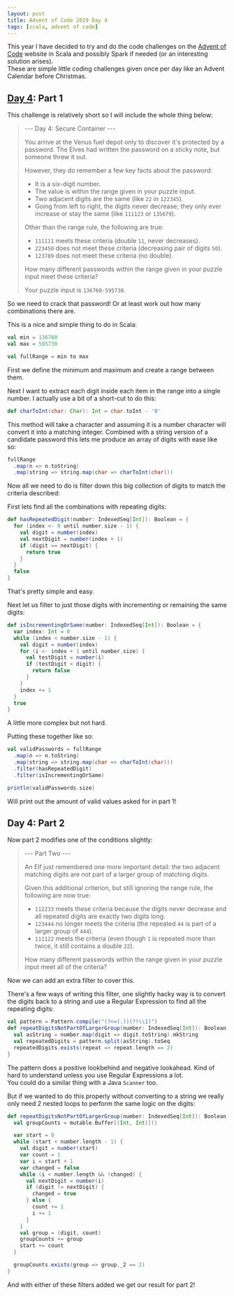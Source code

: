 ```yaml
---
layout: post
title: Advent of Code 2019 Day 4
tags: [scala, advent of code]
---
```


This year I have decided to try and do the code challenges on the
[Advent of Code](https://adventofcode.com/) website in Scala and possibly Spark
if needed (or an interesting solution arises).  
These are simple little coding challenges given once per day like an Advent
Calendar before Christmas.

## [Day 4](https://adventofcode.com/2019/day/4): Part 1

This challenge is relatively short so I will include the whole thing below:

> --- Day 4: Secure Container ---
>
> You arrive at the Venus fuel depot only to discover it's protected by a
> password. The Elves had written the password on a sticky note, but someone
> threw it out.
>
> However, they do remember a few key facts about the password:
>
> * It is a six-digit number.
> * The value is within the range given in your puzzle input.
> * Two adjacent digits are the same (like `22` in `122345`).
> * Going from left to right, the digits never decrease; they only ever
>   increase or stay the same (like `111123` or `135679`).
>
> Other than the range rule, the following are true:
>
> * `111111` meets these criteria (double `11`, never decreases).
> * `223450` does not meet these criteria (decreasing pair of digits `50`).
> * `123789` does not meet these criteria (no double).
>
> How many different passwords within the range given in your puzzle input meet
> these criteria?
>
> Your puzzle input is `136760-595730`.

So we need to crack that password! Or at least work out how many combinations
there are.

This is a nice and simple thing to do in Scala:

```scala
val min = 136760
val max = 595730

val fullRange = min to max
```

First we define the minimum and maximum and create a range between them.

Next I want to extract each digit inside each item in the range into a single
number. I actually use a bit of a short-cut to do this:

```scala
def charToInt(char: Char): Int = char.toInt - '0'
```

This method will take a character and assuming it is a number character will
convert it into a matching integer. Combined with a string version of a
candidate password this lets me produce an array of digits with ease like so:

```scala
fullRange
  .map(n => n.toString)
  .map(string => string.map(char => charToInt(char)))
```

Now all we need to do is filter down this big collection of digits to match
the criteria described:

First lets find all the combinations with repeating digits:

```scala
def hasRepeatedDigit(number: IndexedSeq[Int]): Boolean = {
  for (index <- 0 until number.size - 1) {
    val digit = number(index)
    val nextDigit = number(index + 1)
    if (digit == nextDigit) {
      return true
    }
  }
  false
}
```

That's pretty simple and easy.

Next let us filter to just those digits with incrementing or remaining the same
digits:

```scala
def isIncrementingOrSame(number: IndexedSeq[Int]): Boolean = {
  var index: Int = 0
  while (index < number.size - 1) {
    val digit = number(index)
    for (i <- index + 1 until number.size) {
      val testDigit = number(i)
      if (testDigit < digit) {
        return false
      }
    }
    index += 1
  }
  true
}
```

A little more complex but not hard.

Putting these together like so:

```scala
val validPasswords = fullRange
  .map(n => n.toString)
  .map(string => string.map(char => charToInt(char)))
  .filter(hasRepeatedDigit)
  .filter(isIncrementingOrSame)

println(validPasswords.size)
```

Will print out the amount of valid values asked for in part 1!

## Day 4: Part 2

Now part 2 modifies one of the conditions slightly:

> --- Part Two ---
>
> An Elf just remembered one more important detail: the two adjacent matching
> digits are not part of a larger group of matching digits.
>
> Given this additional criterion, but still ignoring the range rule, the
> following are now true:
>
> * `112233` meets these criteria because the digits never decrease and all
>    repeated digits are exactly two digits long.
> * `123444` no longer meets the criteria (the repeated `44` is part of a
>    larger group of `444`).
> * `111122` meets the criteria (even though `1` is repeated more than twice,
>    it still contains a double `22`).
>
> How many different passwords within the range given in your puzzle input
> meet all of the criteria?

Now we can add an extra filter to cover this.

There's a few ways of writing this filter, one slightly hacky way is to convert
the digits back to a string and use a Regular Expression to find all the
repeating digits:

```scala
val pattern = Pattern.compile("(?<=(.))(?!\\1)")
def repeatDigitsNotPartOfLargerGroup(number: IndexedSeq[Int]): Boolean = {
  val asString = number.map(digit => digit.toString).mkString
  val repeatedDigits = pattern.split(asString).toSeq
  repeatedDigits.exists(repeat => repeat.length == 2)
}
```

The pattern does a positive lookbehind and negative lookahead. Kind of hard to
understand unless you use Regular Expressions a lot.  
You could do a similar thing with a Java `Scanner` too.

But if we wanted to do this properly without converting to a string we really
only need 2 nested loops to perform the same logic on the digits:

```scala
def repeatDigitsNotPartOfLargerGroup(number: IndexedSeq[Int]): Boolean = {
  val groupCounts = mutable.Buffer[(Int, Int)]()

  var start = 0
  while (start < number.length - 1) {
    val digit = number(start)
    var count = 1
    var i = start + 1
    var changed = false
    while (i < number.length && !changed) {
      val nextDigit = number(i)
      if (digit != nextDigit) {
        changed = true
      } else {
        count += 1
        i += 1
      }
    }
    val group = (digit, count)
    groupCounts += group
    start += count
  }

  groupCounts.exists(group => group._2 == 2)
}
```

And with either of these filters added we get our result for part 2!
